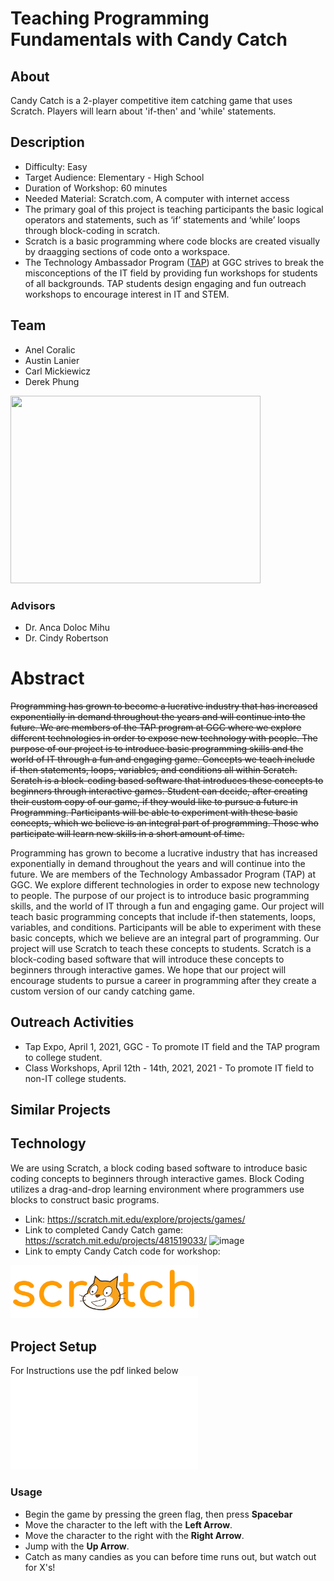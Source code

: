 # Teaching Programming Fundamentals with Candy Catch
## About

Candy Catch is a 2-player competitive item catching game that uses Scratch. Players will learn about 'if-then' and 'while' statements.

## Description 
* Difficulty: Easy
* Target Audience: Elementary - High School
* Duration of Workshop: 60 minutes
* Needed Material: Scratch.com, A computer with internet access
* The primary goal of this project is teaching participants the basic logical operators and statements, such as ‘if’ statements and ‘while’ loops through block-coding in scratch.
* Scratch is a basic programming where code blocks are created visually by draagging sections of code onto a workspace. 
* The Technology Ambassador Program ([TAP](https://www.ggc.edu/academics/school-of-science-and-technology/research-internships-service-learning/technology-ambassador-program)) at GGC strives to break the misconceptions of the IT field by providing fun workshops for students of all backgrounds. TAP students design engaging and fun outreach workshops to encourage interest in IT and STEM.


## Team
* Anel Coralic
* Austin Lanier 
* Carl Mickiewicz
* Derek Phung

<img src="https://user-images.githubusercontent.com/79066007/116934103-7f5bd880-ac32-11eb-8bfb-fc42d3e68ebb.png" width="400" height="300"> 

### Advisors
* Dr. Anca Doloc Mihu
* Dr. Cindy Robertson

# Abstract 
~~Programming has grown to become a lucrative industry that has increased exponentially in demand throughout the years and will continue into the future. We are members of the TAP program at GGC where we explore different technologies in order to expose new technology with people. The purpose of our project is to introduce basic programming skills and the world of IT through a fun and engaging game. Concepts we teach include if-then statements, loops, variables, and conditions all within Scratch. Scratch is a block-coding based software that introduces these concepts to beginners through interactive games. Student can decide, after creating their custom copy of our game, if they would like to pursue a future in Programming. Participants will be able to experiment with these basic concepts, which we believe is an integral part of programming. Those who participate will learn new skills in a short amount of time.~~ 

Programming has grown to become a lucrative industry that has increased exponentially in demand throughout the years and will continue into the future. We are members of the Technology Ambassador Program (TAP) at GGC. We explore different technologies in order to expose new technology to people. The purpose of our project is to introduce basic programming skills, and the world of IT through a fun and engaging game. Our project will teach basic programming concepts that include if-then statements, loops, variables, and conditions. Participants will be able to experiment with these basic concepts, which we believe are an integral part of programming. Our project will use Scratch to teach these concepts to students. Scratch is a block-coding based software that will introduce these concepts to beginners through interactive games. We hope that our project will encourage students to pursue a career in programming after they create a custom version of our candy catching game. 



## Outreach Activities
- Tap Expo, April 1, 2021, GGC - To promote IT field and the TAP program to college student.
-  Class Workshops, April 12th - 14th, 2021, 2021 - To promote IT field to non-IT college students.

## Similar Projects
## Technology
We are using Scratch, a block coding based software to introduce basic coding concepts to beginners through interactive games. Block Coding utilizes a drag-and-drop learning environment where programmers use blocks to construct basic programs.
- Link: https://scratch.mit.edu/explore/projects/games/
- Link to completed Candy Catch game: https://scratch.mit.edu/projects/481519033/
![image](https://github.com/TAP-GGC/scratchathon/assets/150370480/f7db4cb1-362b-45fc-9758-70e8595cf8f9)
- Link to empty Candy Catch code for workshop: 

<img src="media/Scratch_02.png" width="300"> 

## Project Setup
For Instructions use the pdf linked below <br>
![Project Guide](documents/Catch_Game_Guide.pdf)

### Usage 
- Begin the game by pressing the green flag, then press **Spacebar**
- Move the character to the left with the **Left Arrow**.
- Move the character to the right with the **Right Arrow**.
- Jump with the **Up Arrow**.
- Catch as many candies as you can before time runs out, but watch out for X's!
